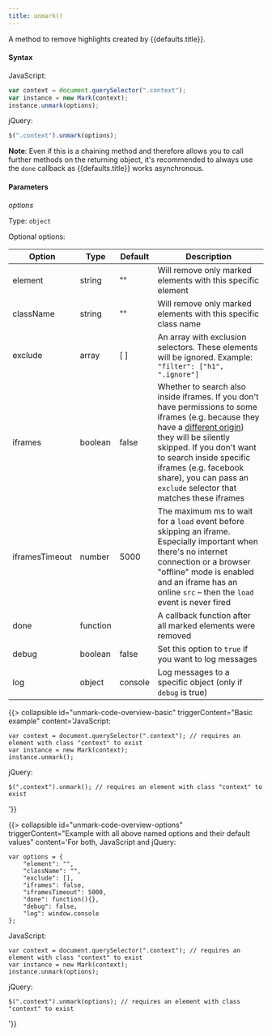 ```yaml
---
title: unmark()
---
```


A method to remove highlights created by {{defaults.title}}.

#### Syntax

JavaScript:

```javascript
var context = document.querySelector(".context");
var instance = new Mark(context);
instance.unmark(options);
```

jQuery:

```javascript
$(".context").unmark(options);
```

__Note__: Even if this is a chaining method and therefore allows you to call
further methods on the returning object, it's recommended to always use the
`done` callback as {{defaults.title}} works asynchronous.

#### Parameters

_options_

Type: `object`

Optional options:

| Option         | Type     | Default | Description                                                                                                                                                                                                                                                                                                      |
|----------------|----------|---------|------------------------------------------------------------------------------------------------------------------------------------------------------------------------------------------------------------------------------------------------------------------------------------------------------------------|
| element        | string   | ""      | Will remove only marked elements with this specific element                                                                                                                                                                                                                                                      |
| className      | string   | ""      | Will remove only marked elements with this specific class name                                                                                                                                                                                                                                                   |
| exclude        | array    | [ ]     | An array with exclusion selectors. These elements will be ignored. Example: `"filter": ["h1", ".ignore"]`                                                                                                                                                                                                        |
| iframes        | boolean  | false   | Whether to search also inside iframes. If you don't have permissions to some iframes (e.g. because they have a [different origin][SOP]) they will be silently skipped. If you don't want to search inside specific iframes (e.g. facebook share), you can pass an `exclude` selector that matches these iframes  |
| iframesTimeout | number   | 5000    | The maximum ms to wait for a `load` event before skipping an iframe. Especially important when there's no internet connection or a browser "offline" mode is enabled and an iframe has an online `src` – then the `load` event is never fired                                                                    |
| done           | function |         | A callback function after all marked elements were removed                                                                                                                                                                                                                                                       |
| debug          | boolean  | false   | Set this option to `true` if you want to log messages                                                                                                                                                                                                                                                            |
| log            | object   | console | Log messages to a specific object (only if  `debug` is true)                                                                                                                                                                                                                                                     |

{{> collapsible
id="unmark-code-overview-basic"
triggerContent="Basic example"
content='JavaScript:

<pre><code class="lang-javascript">var context = document.querySelector(".context"); // requires an element with class "context" to exist
var instance = new Mark(context);
instance.unmark();
</code></pre>

jQuery:

<pre><code class="lang-javascript">$(".context").unmark(); // requires an element with class "context" to exist</code></pre>
'}}

{{> collapsible
id="unmark-code-overview-options"
triggerContent="Example with all above named options and their default values"
content='For both, JavaScript and jQuery:

<pre><code class="lang-javascript">var options = {
    "element": "",
    "className": "",
    "exclude": [],
    "iframes": false,
    "iframesTimeout": 5000,
    "done": function(){},
    "debug": false,
    "log": window.console
};
</code></pre>

JavaScript:

<pre><code class="lang-javascript">var context = document.querySelector(".context"); // requires an element with class "context" to exist
var instance = new Mark(context);
instance.unmark(options);
</code></pre>

jQuery:

<pre><code class="lang-javascript">$(".context").unmark(options); // requires an element with class "context" to exist</code></pre>
'}}

[SOP]: https://en.wikipedia.org/wiki/Same-origin_policy
